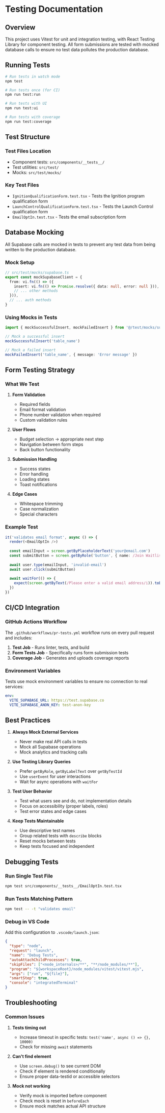 # Testing Documentation

## Overview

This project uses Vitest for unit and integration testing, with React Testing Library for component testing. All form submissions are tested with mocked database calls to ensure no test data pollutes the production database.

## Running Tests

```bash
# Run tests in watch mode
npm test

# Run tests once (for CI)
npm run test:run

# Run tests with UI
npm run test:ui

# Run tests with coverage
npm run test:coverage
```

## Test Structure

### Test Files Location
- Component tests: `src/components/__tests__/`
- Test utilities: `src/test/`
- Mocks: `src/test/mocks/`

### Key Test Files
- `IgnitionQualificationForm.test.tsx` - Tests the Ignition program qualification form
- `LaunchControlQualificationForm.test.tsx` - Tests the Launch Control qualification form
- `EmailOptIn.test.tsx` - Tests the email subscription form

## Database Mocking

All Supabase calls are mocked in tests to prevent any test data from being written to the production database.

### Mock Setup
```typescript
// src/test/mocks/supabase.ts
export const mockSupabaseClient = {
  from: vi.fn(() => ({
    insert: vi.fn(() => Promise.resolve({ data: null, error: null })),
    // ... other methods
  })),
  // ... auth methods
}
```

### Using Mocks in Tests
```typescript
import { mockSuccessfulInsert, mockFailedInsert } from '@/test/mocks/supabase'

// Mock a successful insert
mockSuccessfulInsert('table_name')

// Mock a failed insert
mockFailedInsert('table_name', { message: 'Error message' })
```

## Form Testing Strategy

### What We Test
1. **Form Validation**
   - Required fields
   - Email format validation
   - Phone number validation when required
   - Custom validation rules

2. **User Flows**
   - Budget selection → appropriate next step
   - Navigation between form steps
   - Back button functionality

3. **Submission Handling**
   - Success states
   - Error handling
   - Loading states
   - Toast notifications

4. **Edge Cases**
   - Whitespace trimming
   - Case normalization
   - Special characters

### Example Test
```typescript
it('validates email format', async () => {
  render(<EmailOptIn />)
  
  const emailInput = screen.getByPlaceholderText('your@email.com')
  const submitButton = screen.getByRole('button', { name: /Join Waitlist/i })
  
  await user.type(emailInput, 'invalid-email')
  await user.click(submitButton)
  
  await waitFor(() => {
    expect(screen.getByText(/Please enter a valid email address/i)).toBeInTheDocument()
  })
})
```

## CI/CD Integration

### GitHub Actions Workflow
The `.github/workflows/pr-tests.yml` workflow runs on every pull request and includes:

1. **Test Job** - Runs linter, tests, and build
2. **Form Tests Job** - Specifically runs form submission tests
3. **Coverage Job** - Generates and uploads coverage reports

### Environment Variables
Tests use mock environment variables to ensure no connection to real services:
```yaml
env:
  VITE_SUPABASE_URL: https://test.supabase.co
  VITE_SUPABASE_ANON_KEY: test-anon-key
```

## Best Practices

1. **Always Mock External Services**
   - Never make real API calls in tests
   - Mock all Supabase operations
   - Mock analytics and tracking calls

2. **Use Testing Library Queries**
   - Prefer `getByRole`, `getByLabelText` over `getByTestId`
   - Use `userEvent` for user interactions
   - Wait for async operations with `waitFor`

3. **Test User Behavior**
   - Test what users see and do, not implementation details
   - Focus on accessibility (proper labels, roles)
   - Test error states and edge cases

4. **Keep Tests Maintainable**
   - Use descriptive test names
   - Group related tests with `describe` blocks
   - Reset mocks between tests
   - Keep tests focused and independent

## Debugging Tests

### Run Single Test File
```bash
npm test src/components/__tests__/EmailOptIn.test.tsx
```

### Run Tests Matching Pattern
```bash
npm test -- -t "validates email"
```

### Debug in VS Code
Add this configuration to `.vscode/launch.json`:
```json
{
  "type": "node",
  "request": "launch",
  "name": "Debug Tests",
  "autoAttachChildProcesses": true,
  "skipFiles": ["<node_internals>/**", "**/node_modules/**"],
  "program": "${workspaceRoot}/node_modules/vitest/vitest.mjs",
  "args": ["run", "${file}"],
  "smartStep": true,
  "console": "integratedTerminal"
}
```

## Troubleshooting

### Common Issues

1. **Tests timing out**
   - Increase timeout in specific tests: `test('name', async () => {}, 10000)`
   - Check for missing `await` statements

2. **Can't find element**
   - Use `screen.debug()` to see current DOM
   - Check if element is rendered conditionally
   - Ensure proper data-testid or accessible selectors

3. **Mock not working**
   - Verify mock is imported before component
   - Check mock is reset in `beforeEach`
   - Ensure mock matches actual API structure